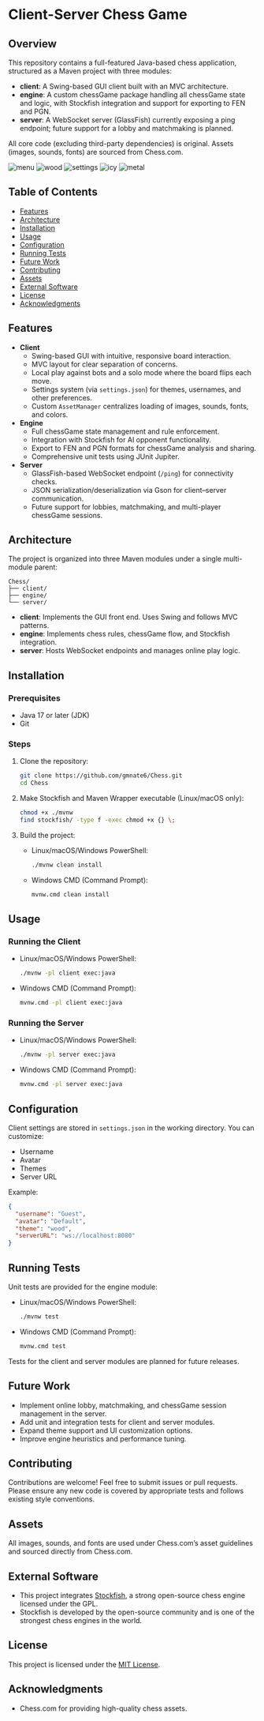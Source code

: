 # Client-Server Chess Game

## Overview

This repository contains a full-featured Java-based chess application, structured as a Maven project with three modules:

- **client**: A Swing-based GUI client built with an MVC architecture.
- **engine**: A custom chessGame package handling all chessGame state and logic, with Stockfish integration and support for exporting to FEN and PGN.
- **server**: A WebSocket server (GlassFish) currently exposing a ping endpoint; future support for a lobby and matchmaking is planned.

All core code (excluding third-party dependencies) is original. Assets (images, sounds, fonts) are sourced from Chess.com.

![menu](https://github.com/user-attachments/assets/e9fd6c83-a2ed-4102-beaf-36b58ff42f3b)
![wood](https://github.com/user-attachments/assets/901314c3-52d1-471f-bc16-afe17d56f145)
![settings](https://github.com/user-attachments/assets/45268e60-93a5-4b84-b28e-f8d5d51ff598)
![icy](https://github.com/user-attachments/assets/0a293072-e3c8-4b8d-a453-26d66ea47a50)
![metal](https://github.com/user-attachments/assets/b753e8a2-4253-46c0-83bd-1a3e9bdd3f06)

## Table of Contents

- [Features](#features)
- [Architecture](#architecture)
- [Installation](#installation)
- [Usage](#usage)
- [Configuration](#configuration)
- [Running Tests](#running-tests)
- [Future Work](#future-work)
- [Contributing](#contributing)
- [Assets](#assets)
- [External Software](#external-software)
- [License](#license)
- [Acknowledgments](#acknowledgments)

## Features

- **Client**
    - Swing-based GUI with intuitive, responsive board interaction.
    - MVC layout for clear separation of concerns.
    - Local play against bots and a solo mode where the board flips each move.
    - Settings system (via `settings.json`) for themes, usernames, and other preferences.
    - Custom `AssetManager` centralizes loading of images, sounds, fonts, and colors.
- **Engine**
    - Full chessGame state management and rule enforcement.
    - Integration with Stockfish for AI opponent functionality.
    - Export to FEN and PGN formats for chessGame analysis and sharing.
    - Comprehensive unit tests using JUnit Jupiter.
- **Server**
    - GlassFish-based WebSocket endpoint (`/ping`) for connectivity checks.
    - JSON serialization/deserialization via Gson for client–server communication.
    - Future support for lobbies, matchmaking, and multi-player chessGame sessions.

## Architecture

The project is organized into three Maven modules under a single multi-module parent:

```
Chess/
├── client/
├── engine/
└── server/
```

- **client**: Implements the GUI front end. Uses Swing and follows MVC patterns.
- **engine**: Implements chess rules, chessGame flow, and Stockfish integration.
- **server**: Hosts WebSocket endpoints and manages online play logic.

## Installation

### Prerequisites

- Java 17 or later (JDK)
- Git

### Steps

1. Clone the repository:
   ```bash
   git clone https://github.com/gmnate6/Chess.git
   cd Chess
   ```

2. Make Stockfish and Maven Wrapper executable (Linux/macOS only):
   ```bash
   chmod +x ./mvnw
   find stockfish/ -type f -exec chmod +x {} \;
   ```

3. Build the project:
   
   - Linux/macOS/Windows PowerShell:
     ```bash
     ./mvnw clean install
     ```

   - Windows CMD (Command Prompt):
     ```bash
     mvnw.cmd clean install
     ```

## Usage

### Running the Client

   - Linux/macOS/Windows PowerShell:
     ```bash
     ./mvnw -pl client exec:java
     ```

   - Windows CMD (Command Prompt):
     ```bash
     mvnw.cmd -pl client exec:java
     ```

### Running the Server

   - Linux/macOS/Windows PowerShell:
     ```bash
     ./mvnw -pl server exec:java
     ```

   - Windows CMD (Command Prompt):
     ```bash
     mvnw.cmd -pl server exec:java
     ```

## Configuration

Client settings are stored in `settings.json` in the working directory. You can customize:

- Username
- Avatar
- Themes
- Server URL

Example:

```json
{
  "username": "Guest",
  "avatar": "Default",
  "theme": "wood",
  "serverURL": "ws://localhost:8080"
}
```

## Running Tests

Unit tests are provided for the engine module:

   - Linux/macOS/Windows PowerShell:
     ```bash
     ./mvnw test
     ```

   - Windows CMD (Command Prompt):
     ```bash
     mvnw.cmd test
     ```

Tests for the client and server modules are planned for future releases.

## Future Work

- Implement online lobby, matchmaking, and chessGame session management in the server.
- Add unit and integration tests for client and server modules.
- Expand theme support and UI customization options.
- Improve engine heuristics and performance tuning.

## Contributing

Contributions are welcome! Feel free to submit issues or pull requests. Please ensure any new code is covered by appropriate tests and follows existing style conventions.

## Assets

All images, sounds, and fonts are used under Chess.com’s asset guidelines and sourced directly from Chess.com.

## External Software

- This project integrates [Stockfish](https://stockfishchess.org/), a strong open-source chess engine licensed under the GPL.
- Stockfish is developed by the open-source community and is one of the strongest chess engines in the world.

## License

This project is licensed under the [MIT License](LICENSE).

## Acknowledgments

- Chess.com for providing high-quality chess assets.

